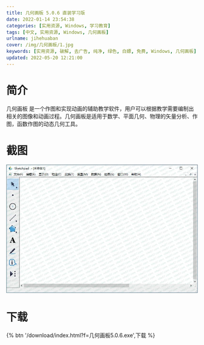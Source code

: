 ```yaml
---
title: 几何画板 5.0.6 直装学习版
date: 2022-01-14 23:54:38
categories: [实用资源, Windows, 学习教育]
tags: [中文, 实用资源, Windows, 几何画板]
urlname: jihehuaban
cover: /img/几何画板/1.jpg
keywords: [实用资源, 破解, 去广告, 纯净, 绿色, 白嫖, 免费, Windows, 几何画板]
updated: 2022-05-20 12:21:00
---
```


# 简介

几何画板 是一个作图和实现动画的辅助教学软件，用户可以根据教学需要编制出相关的图像和动画过程。几何画板是适用于数学、平面几何、物理的矢量分析、作图，函数作图的动态几何工具。

# 截图

![](/img/几何画板/2.jpg)

# 下载

{% btn '/download/index.html?f=几何画板5.0.6.exe',下载 %}
